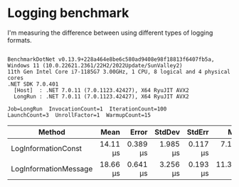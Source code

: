 ﻿# Logging benchmark

I'm measuring the difference between using different types of logging formats.

```

BenchmarkDotNet v0.13.9+228a464e8be6c580ad9408e98f18813f6407fb5a, Windows 11 (10.0.22621.2361/22H2/2022Update/SunValley2)
11th Gen Intel Core i7-1185G7 3.00GHz, 1 CPU, 8 logical and 4 physical cores
.NET SDK 7.0.401
  [Host]  : .NET 7.0.11 (7.0.1123.42427), X64 RyuJIT AVX2
  LongRun : .NET 7.0.11 (7.0.1123.42427), X64 RyuJIT AVX2

Job=LongRun  InvocationCount=1  IterationCount=100  
LaunchCount=3  UnrollFactor=1  WarmupCount=15  

```
| Method                | Mean     | Error    | StdDev   | StdErr   | Min       | Max      | Op/s     | Allocated |
|---------------------- |---------:|---------:|---------:|---------:|----------:|---------:|---------:|----------:|
| LogInformationConst   | 14.11 μs | 0.389 μs | 1.985 μs | 0.117 μs |  7.100 μs | 19.80 μs | 70,855.4 |     688 B |
| LogInformationMessage | 18.66 μs | 0.641 μs | 3.256 μs | 0.193 μs | 11.300 μs | 28.80 μs | 53,591.6 |     720 B |
